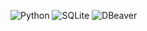 ![Python](https://img.shields.io/badge/Python-3.8%2B-blue)
![SQLite](https://img.shields.io/badge/SQLite-3-lightgrey)
![DBeaver](https://img.shields.io/badge/DBeaver-23%2B-green)
